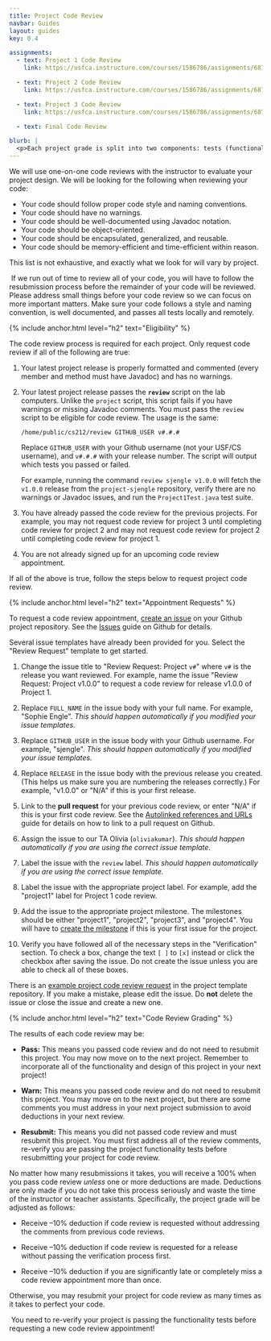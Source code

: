 ```yaml
---
title: Project Code Review
navbar: Guides
layout: guides
key: 0.4

assignments:
  - text: Project 1 Code Review
    link: https://usfca.instructure.com/courses/1586786/assignments/6871433

  - text: Project 2 Code Review
    link: https://usfca.instructure.com/courses/1586786/assignments/6871437

  - text: Project 3 Code Review
    link: https://usfca.instructure.com/courses/1586786/assignments/6871439

  - text: Final Code Review

blurb: |
  <p>Each project grade is split into two components: tests (functionality) and code review (design). This guide details the process for signing up for <em>code review</em> of your projects. See the other <a href="index.html">project guides</a> guides for other details.</p>
---
```


We will use one-on-one code reviews with the instructor to evaluate your project design. We will be looking for the following when reviewing your code:

  - Your code should follow proper code style and naming conventions.
  - Your code should have no warnings.
  - Your code should be well-documented using Javadoc notation.
  - Your code should be object-oriented.
  - Your code should be encapsulated, generalized, and reusable.
  - Your code should be memory-efficient and time-efficient within reason.

This list is not exhaustive, and exactly what we look for will vary by project.

<p><article class="message is-warning">
  <div class="message-body">
    <i class="fas fa-hourglass-end"></i>&nbsp;If we run out of time to review all of your code, you will have to follow the resubmission process before the remainder of your code will be reviewed. Please address small things before your code review so we can focus on more important matters. Make sure your code follows a style and naming convention, is well documented, and passes all tests locally and remotely.
  </div>
</article></p>

{% include anchor.html level="h2" text="Eligibility" %}

The code review process is required for each project. Only request code review if all of the following are true:

  1. Your latest project release is properly formatted and commented (every member and method must have Javadoc) and has no warnings.

  1. Your latest project release passes the **`review`** script on the lab computers. Unlike the `project` script, this script fails if you have warnings or missing Javadoc comments. You must pass the `review` script to be eligible for code review. The usage is the same:

      ```
      /home/public/cs212/review GITHUB_USER v#.#.#
      ```

      Replace `GITHUB_USER` with your Github username (not your USF/CS username), and `v#.#.#` with your release number. The script will output which tests you passed or failed.

      For example, running the command `review sjengle v1.0.0` will fetch the `v1.0.0` release from the `project-sjengle` repository, verify there are no warnings or Javadoc issues, and run the `Project1Test.java` test suite.

  1. You have already passed the code review for the previous projects. For example, you may not request code review for project 3 until completing code review for project 2 and may not request code review for project 2 until completing code review for project 1.

  1. You are not already signed up for an upcoming code review appointment.

If all of the above is true, follow the steps below to request project code review.

{% include anchor.html level="h2" text="Appointment Requests" %}

To request a code review appointment, [create an issue](https://help.github.com/articles/creating-an-issue/) on your Github project repository. See the [Issues](https://guides.github.com/features/issues/) guide on Github for details.

Several issue templates have already been provided for you. Select the "Review Request" template to get started.

  1. Change the issue title to "Review Request: Project `v#`" where `v#` is the release you want reviewed. For example, name the issue "Review Request: Project v1.0.0" to request a code review for release v1.0.0 of Project 1.

  1. Replace `FULL_NAME` in the issue body with your full name. For example, "Sophie Engle". *This should happen automatically if you modified your issue templates.*

  1. Replace `GITHUB_USER` in the issue body with your Github username. For example, "sjengle". *This should happen automatically if you modified your issue templates.*

  1. Replace `RELEASE` in the issue body with the previous release you created. (This helps us make sure you are numbering the releases correctly.) For example, "v1.0.0" or "N/A" if this is your first release.

  1. Link to the **pull request** for your previous code review, or enter "N/A" if this is your first code review. See the [Autolinked references and URLs](https://help.github.com/articles/autolinked-references-and-urls/#issues-and-pull-requests) guide for details on how to link to a pull request on Github.

  1. Assign the issue to our TA Olivia (`oliviakumar`). *This should happen automatically if you are using the correct issue template.*

  1. Label the issue with the `review` label. *This should happen automatically if you are using the correct issue template.*

  1. Label the issue with the appropriate project label. For example, add the "project1" label for Project 1 code review.

  1. Add the issue to the appropriate project milestone. The milestones should be either "project1", "project2", "project3", and "project4". You will have to [create the milestone](https://help.github.com/articles/creating-and-editing-milestones-for-issues-and-pull-requests/) if this is your first issue for the project.

  1. Verify you have followed all of the necessary steps in the "Verification" section. To check a box, change the text `[ ]` to `[x]` instead or click the checkbox after saving the issue. Do not create the issue unless you are able to check all of these boxes.

There is an [example project code review request](https://github.com/usf-cs212-fall2019/template-project/issues/5) in the project template repository. If you make a mistake, please edit the issue. Do **not** delete the issue or close the issue and create a new one.

{% include anchor.html level="h2" text="Code Review Grading" %}

The results of each code review may be:

  - **Pass:** This means you passed code review and do not need to resubmit this project. You may now move on to the next project. Remember to incorporate all of the functionality and design of this project in your next project!

  - **Warn:** This means you passed code review and do not need to resubmit this project. You may move on to the next project, but there are some comments you must address in your next project submission to avoid deductions in your next review.

  - **Resubmit:** This means you did not passed code review and must resubmit this project. You must first address all of the review comments, re-verify you are passing the project functionality tests before resubmitting your project for code review.

No matter how many resubmissions it takes, you will receive a 100% when you pass code review *unless* one or more deductions are made. Deductions are only made if you do not take this process seriously and waste the time of the instructor or teacher assistants. Specifically, the project grade will be adjusted as follows:

  - Receive –10% deduction if code review is requested without addressing the comments from previous code reviews.

  - Receive –10% deduction if code review is requested for a release without passing the verification process first.

  - Receive –10% deduction if you are significantly late or completely miss a code review appointment more than once.

Otherwise, you may resubmit your project for code review as many times as it takes to perfect your code.

<p><article class="message is-info">
  <div class="message-body">
    <i class="fas fa-info-circle"></i>&nbsp;You need to re-verify your project is passing the functionality tests before requesting a new code review appointment!
  </div>
</article></p>
